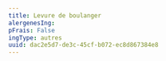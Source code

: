 ```yaml
---
title: Levure de boulanger
alergenesIng:
pFrais: False
ingType: autres
uuid: dac2e5d7-de3c-45cf-b072-ec8d867384e8
---
```

